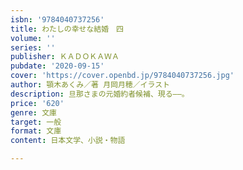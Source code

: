 ```yaml
---
isbn: '9784040737256'
title: わたしの幸せな結婚　四
volume: ''
series: ''
publisher: ＫＡＤＯＫＡＷＡ
pubdate: '2020-09-15'
cover: 'https://cover.openbd.jp/9784040737256.jpg'
author: 顎木あくみ／著 月岡月穂／イラスト
description: 旦那さまの元婚約者候補、現る――。
price: '620'
genre: 文庫
target: 一般
format: 文庫
content: 日本文学、小説・物語

---
```


